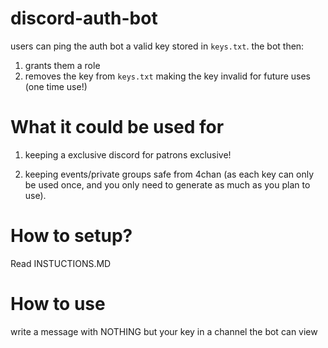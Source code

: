 # discord-auth-bot

users can ping the auth bot a valid key stored in `keys.txt`. the bot then:

1. grants them a role
2. removes the key from `keys.txt` making the key invalid for future uses (one time use!)

# What it could be used for

1. keeping a exclusive discord for patrons exclusive!

2. keeping events/private groups safe from 4chan (as each key can only be used once, and you only need to generate as much as you plan to use).

# How to setup?

Read INSTUCTIONS.MD

# How to use

write a message with NOTHING but your key in a channel the bot can view
